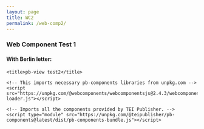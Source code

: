 ```yaml
---
layout: page
title: WC2
permalink: /web-comp2/
---
```


### Web Component Test 1

#### With Berlin letter:

<head>
    <meta charset="utf-8" />
    <meta name="viewport" content="width=device-width, minimum-scale=1, initial-scale=1, user-scalable=yes" />

    <title>pb-view test2</title>

    <!-- This imports necessary pb-components libraries from unpkg.com -->
    <script src="https://unpkg.com/@webcomponents/webcomponentsjs@2.4.3/webcomponents-loader.js"></script>
    
    <!-- Imports all the components provided by TEI Publisher. -->
    <script type="module" src="https://unpkg.com/@teipublisher/pb-components@latest/dist/pb-components-bundle.js"></script> 
</head>

<body>
    <pb-page endpoint="https://teipublisher.com/exist/apps/tei-publisher">
        <pb-document id="document1" path="test1.xml" odd="dta"></pb-document>
        <!-- Navigate to previous page -->
        <pb-navigation direction="backward" unit="page" keyboard="left">
            <paper-button>
                <iron-icon icon="icons:chevron-left"></iron-icon>
            </paper-button>
        </pb-navigation>
        <pb-view id="view1" src="document1" view="page" column-separator=".tei-cb"></pb-view>
        <!-- Navigate to next page -->
        <pb-navigation direction="forward" unit="page" keyboard="right">
            <paper-button>
                <iron-icon icon="icons:chevron-right"></iron-icon>
            </paper-button>
        </pb-navigation>
    </pb-page>
</body>